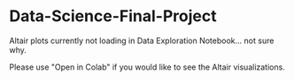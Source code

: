 # Data-Science-Final-Project

Altair plots currently not loading in Data Exploration Notebook... not sure why.

Please use "Open in Colab" if you would like to see the Altair visualizations.

